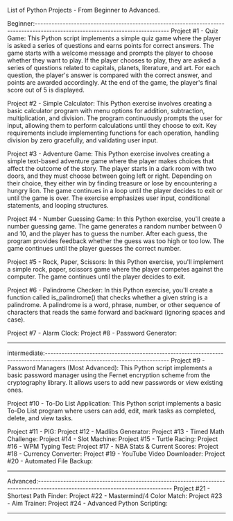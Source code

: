 List of Python Projects - From Beginner to Advanced.

Beginner:------------------------------------------------------------------------------------------------------------------------------
 Project #1 - Quiz Game:
    This Python script implements a simple quiz game where the player is asked a series of questions and earns points for correct answers. The game starts with a welcome message and prompts the player to choose whether they want to play. If the player chooses to play, they are asked a series of questions related to capitals, planets, literature, and art. For each question, the player's answer is compared with the correct answer, and points are awarded accordingly. At the end of the game, the player's final score out of 5 is displayed.


 Project #2 - Simple Calculator:
    This Python exercise involves creating a basic calculator program with menu options for addition, subtraction, multiplication, and division. The program continuously prompts the user for input, allowing them to perform calculations until they choose to exit. Key requirements include implementing functions for each operation, handling division by zero gracefully, and validating user input.


 Project #3 - Adventure Game:
    This Python exercise involves creating a simple text-based adventure game where the player makes choices that affect the outcome of the story. The player starts in a dark room with two doors, and they must choose between going left or right. Depending on their choice, they either win by finding treasure or lose by encountering a hungry lion. The game continues in a loop until the player decides to exit or until the game is over. The exercise emphasizes user input, conditional statements, and looping structures.


 Project #4 - Number Guessing Game:
    In this Python exercise, you'll create a number guessing game. The game generates a random number between 0 and 10, and the player has to guess the number. After each guess, the program provides feedback whether the guess was too high or too low. The game continues until the player guesses the correct number.


 Project #5 - Rock, Paper, Scissors:
    In this Python exercise, you'll implement a simple rock, paper, scissors game where the player competes against the computer. The game continues until the player decides to exit.


 Project #6 - Palindrome Checker:
    In this Python exercise, you'll create a function called is_palindrome() that checks whether a given string is a palindrome. A palindrome is a word, phrase, number, or other sequence of characters that reads the same forward and backward (ignoring spaces and case).

 Project #7 - Alarm Clock:
 Project #8 - Password Generator:
 
---------------------------------------------------------------------------------------------------------------------------------------

intermediate:--------------------------------------------------------------------------------------------------------------------------
 Project #9 - Password Managers (Most Advanced):
    This Python script implements a basic password manager using the Fernet encryption scheme from the cryptography library. It allows users to add new passwords or view existing ones.

 Project #10 - To-Do List Application:
    This Python script implements a basic To-Do List program where users can add, edit, mark tasks as completed, delete, and view tasks.

 Project #11 - PIG:
 Project #12 - Madlibs Generator:
 Project #13 - Timed Math Challenge:
 Project #14 - Slot Machine:
 Project #15 - Turtle Racing:
 Project #16 - WPM Typing Test:
 Project #17 - NBA Stats & Current Scores:
 Project #18 - Currency Converter:
 Project #19 - YouTube Video Downloader:
 Project #20 - Automated File Backup:

---------------------------------------------------------------------------------------------------------------------------------------

Advanced:------------------------------------------------------------------------------------------------------------------------------
 Project #21 - Shortest Path Finder:
 Project #22 - Mastermind/4 Color Match:
 Project #23 - Aim Trainer:
 Project #24 - Advanced Python Scripting:

---------------------------------------------------------------------------------------------------------------------------------------